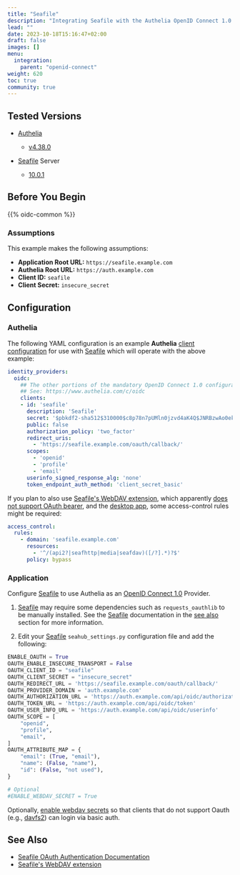 ```yaml
---
title: "Seafile"
description: "Integrating Seafile with the Authelia OpenID Connect 1.0 Provider."
lead: ""
date: 2023-10-18T15:16:47+02:00
draft: false
images: []
menu:
  integration:
    parent: "openid-connect"
weight: 620
toc: true
community: true
---
```


## Tested Versions

* [Authelia]
  * [v4.38.0](https://github.com/authelia/authelia/releases/tag/v4.38.0)

* [Seafile] Server
  * [10.0.1](https://manual.seafile.com/changelog/server-changelog/#1001-2023-04-11)

## Before You Begin

{{% oidc-common %}}

### Assumptions

This example makes the following assumptions:

* __Application Root URL:__ `https://seafile.example.com`
* __Authelia Root URL:__ `https://auth.example.com`
* __Client ID:__ `seafile`
* __Client Secret:__ `insecure_secret`

## Configuration

### Authelia

The following YAML configuration is an example __Authelia__
[client configuration](../../../configuration/identity-providers/openid-connect/clients.md) for use with [Seafile]
which will operate with the above example:

```yaml
identity_providers:
  oidc:
    ## The other portions of the mandatory OpenID Connect 1.0 configuration go here.
    ## See: https://www.authelia.com/c/oidc
    clients:
    - id: 'seafile'
      description: 'Seafile'
      secret: '$pbkdf2-sha512$310000$c8p78n7pUMln0jzvd4aK4Q$JNRBzwAo0ek5qKn50cFzzvE9RXV88h1wJn5KGiHrD0YKtZaR/nCb2CJPOsKaPK0hjf.9yHxzQGZziziccp6Yng'  # The digest of 'insecure_secret'.
      public: false
      authorization_policy: 'two_factor'
      redirect_uris:
        - 'https://seafile.example.com/oauth/callback/'
      scopes:
        - 'openid'
        - 'profile'
        - 'email'
      userinfo_signed_response_alg: 'none'
      token_endpoint_auth_method: 'client_secret_basic'
```

If you plan to also use [Seafile's WebDAV extension], which apparently [does not support OAuth bearer](https://github.com/haiwen/seafdav/issues/76), and the [desktop app](https://github.com/authelia/authelia/issues/2840), some access-control rules might be required:

```yaml
access_control:
  rules:
    - domain: 'seafile.example.com'
      resources:
        - '^/(api2?|seafhttp|media|seafdav)([/?].*)?$'
      policy: bypass
```

### Application

Configure [Seafile] to use Authelia as an [OpenID Connect 1.0] Provider.

1. [Seafile] may require some dependencies such as `requests_oauthlib` to be
   manually installed.  See the [Seafile] documentation in the [see
   also](#see-also) section for more information.

2. Edit your [Seafile] `seahub_settings.py` configuration file and add the
   following:

```python
ENABLE_OAUTH = True
OAUTH_ENABLE_INSECURE_TRANSPORT = False
OAUTH_CLIENT_ID = "seafile"
OAUTH_CLIENT_SECRET = "insecure_secret"
OAUTH_REDIRECT_URL = 'https://seafile.example.com/oauth/callback/'
OAUTH_PROVIDER_DOMAIN = 'auth.example.com'
OAUTH_AUTHORIZATION_URL = 'https://auth.example.com/api/oidc/authorization'
OAUTH_TOKEN_URL = 'https://auth.example.com/api/oidc/token'
OAUTH_USER_INFO_URL = 'https://auth.example.com/api/oidc/userinfo'
OAUTH_SCOPE = [
    "openid",
    "profile",
    "email",
]
OAUTH_ATTRIBUTE_MAP = {
    "email": (True, "email"),
    "name": (False, "name"),
    "id": (False, "not used"),
}

# Optional
#ENABLE_WEBDAV_SECRET = True
```

Optionally, [enable webdav
secrets](https://manual.seafile.com/config/seahub_settings_py/#user-management-options)
so that clients that do not support Oauth (e.g.,
[davfs2](https://savannah.nongnu.org/bugs/?57589)) can login via basic
auth.

## See Also

* [Seafile OAuth Authentication Documentation](https://manual.seafile.com/deploy/oauth/)
* [Seafile's WebDAV extension](https://manual.seafile.com/extension/webdav/)

[Authelia]: https://www.authelia.com
[Seafile]: https://www.seafile.com/
[Seafile's WebDAV extension]: https://manual.seafile.com/extension/webdav/
[OpenID Connect 1.0]: ../../openid-connect/introduction.md
